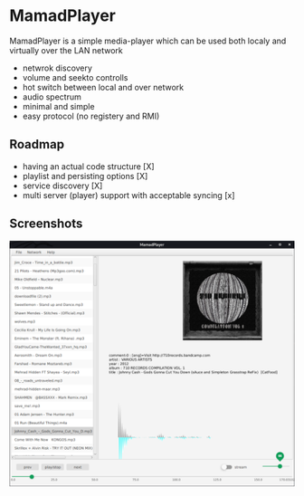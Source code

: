 # MamadPlayer

MamadPlayer is a simple media-player which can be used both localy and virtually over the LAN network


+ netwrok discovery
+ volume and seekto controlls
+ hot switch between local and over network
+ audio spectrum
+ minimal and simple
+ easy protocol (no registery and RMI)


## Roadmap

- having an actual code structure [X]
- playlist and persisting options [X]
- service discovery               [X]
- multi server (player) support with acceptable syncing [x]

## Screenshots

![App Screenshot](https://github.com/nort3x/MamadPlayer/blob/master/img.png)

